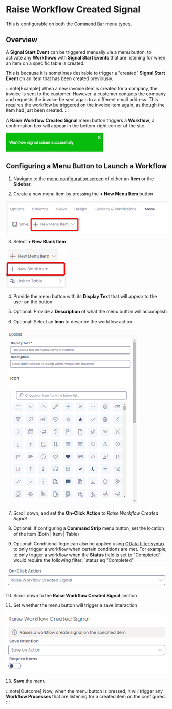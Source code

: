 # Raise Workflow Created Signal

This is configurable on both the [Command Bar](</docs/Rapid/3-User Manual/glossary/glossary.md#command-bar>) menu types.

## Overview

A **Signal Start Event** can be triggered manually via a menu button, to activate any **Workflows** with **Signal Start Events** that are listening for when an item on a specific table is created.

This is because it is sometimes desirable to trigger a "created" **Signal Start Event** on an item that has been created previously.

:::note[Example]
When a new invoice item is created for a company, the invoice is sent to the customer. However, a customer contacts the company and requests the invoice be sent again to a different email address. This requires the workflow be triggered on the invoice item again, as though the item had just been created.
:::

A **Raise Workflow Created Signal** menu button triggers a **Workflow**, a confirmation box will appear in the bottom-right corner of the site.

![A screenshot of the confirmation box that appears when a workflow is successfully started. The confirmation box is green with white text and a white x in the corner to dismiss the box. The white text in this example reads: "Workflow signal raised successfully".](<Workflow Confirmation.png>)

## Configuring a Menu Button to Launch a Workflow

1. Navigate to the [menu configuration screen](</docs/Rapid/4-Keyper Manual/2-Designer/3-Menus/3-Menus.md>) of either an **Item** or the **Sidebar**. 

2. Create a new menu item by pressing the **+ New Menu Item** button

![A screenshot demonstrating the appearance and location of the New Menu Item button when editing a menu item. In this example this is editing a Command Strip menu item. At the top of the screenshot is the list of menu tabs for Designer when editing an item. Underneath, to the right of the "Save" button is the "New Menu Item". It has an icon of a + symbol and a downwards chevron indicating that it will open a dropdown menu. The screenshot is annotated with a red box to highlight the button's location.](<New Menu 1.png>)

3. Select **+ New Blank Item**

![A screenshot that demonstrates the appearance and location of the "New Blank Item" menu option that appears in the dropdown menu from the "New Menu Item" button. The screenshot is annotated with a red box to highlight the menu option's location.](<New Menu 2.png>)

4. Provide the menu button with its **Display Text** that will appear to the user on the button

5. Optional: Provide a **Description** of what the menu button will accomplish

6. Optional: Select an **Icon** to describe the workflow action

![A screenshot of the "Options" section of editing a menu button. The following fields are visible, with the descriptive text inside each field: "Display Text": "The visible text on menu items or buttons"; "Description": "Description shown in tooltip when menu item hovered"; and a large icon selection, where the user can choose an icon for the menu button.](<Button setup.png>)

7. Scroll down, and set the **On-Click Action** to *Raise Workflow Created Signal*

8. Optional: If configuring a **Command Strip** menu button, set the location of the item (Both | Item | Table)

9. Optional: Conditional logic can also be applied using [OData filter syntax](</docs/Rapid/5-Developer Manual/API Concepts/API Concepts.md#odata-filter-support>) to only trigger a workflow when certain conditions are met. For example, to only trigger a workflow when the **Status** field is set to "Completed" would require the following filter: `status eq "Completed"

![A screenshot of the "On-Click Action" choice field. In this example, it contains the value "Raise Workflow Created Signal".](OnClick.png)

10. Scroll down to the **Raise Workflow Created Signal** section

11. Set whether the menu button will trigger a save interaction

![A screenshot of the "Raise Workflow Created Signal" section. The section contains an info box with "Executes a process diagram." Underneath the info box are the following choice fields and descriptive text: "Save Intention": "Save on Action". Beneath these fields are the following check field: "Require Items".](<Workflow Setup.png>)

13. **Save** the menu

:::note[Outcome]
Now, when the menu button is pressed, it will trigger any **Workflow Processes** that are listening for a created item on the configured.
:::